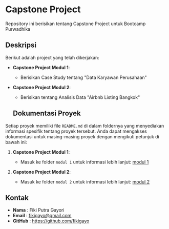   # Capstone Project

Repository ini berisikan tentang Capstone Project untuk Bootcamp Purwadhika

  ## Deskripsi

Berikut adalah project yang telah dikerjakan:

- **Capstone Project Modul 1**: 
  - Berisikan Case Study tentang "Data Karyawan Perusahaan"

- **Capstone Project Modul 2**: 
  - Berisikan tentang Analisis Data "Airbnb Listing Bangkok"

  ## Dokumentasi Proyek

Setiap proyek memiliki file `README.md` di dalam foldernya yang menyediakan informasi spesifik tentang proyek tersebut. Anda dapat mengakses dokumentasi untuk masing-masing proyek dengan mengikuti petunjuk di bawah ini:

1. **Capstone Project Modul 1**:
   - Masuk ke folder `modul 1` untuk informasi lebih lanjut: [modul 1](https://github.com/fikigayo/Capstone-Project/tree/main/modul-1)

2. **Capstone Project Modul 2**:
   - Masuk ke folder `modul 2` untuk informasi lebih lanjut: [modul 2](https://github.com/fikigayo/Capstone-Project/tree/main/modul-2)


## Kontak

- **Nama**    : Fiki Putra Gayori
- **Email**   : fikigayo@gmail.com
- **GitHub**  : https://github.com/fikigayo
